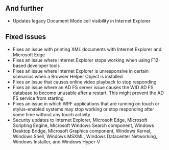 ## And further
- Updates legacy Document Mode cell visibility in Internet Explorer

## Fixed issues
- Fixes an issue with printing XML documents with Internet Explorer and Microsoft Edge
- Fixes an issue where Internet Explorer stops working when using F12-based developer tools
- Fixes an issue where Internet Explorer is unresponsive in certain scenarios when a Browser Helper Object is installed
- Fixes an issue that causes online video playback to stop responding
- Fixes an issue where an AD FS server issue causes the WID AD FS database to become unusable after a restart. This might prevent the AD FS service from starting
- Fixes an issue in which WPF applications that are running on touch or stylus-enabled systems may stop working or stop responding after some time without any touch activity
- Security updates to Internet Explorer, Microsoft Edge, Microsoft Scripting Engine, Microsoft Windows Search component, Windows Desktop Bridge, Microsoft Graphics component, Windows Kernel, Windows Shell, Windows MSXML, Windows Datacenter Networking, Windows Installer, and Windows Hyper-V